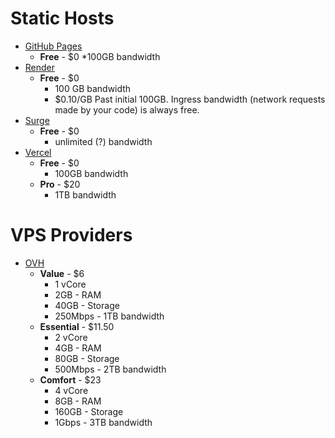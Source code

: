 # Static Hosts
* [GitHub Pages](https://pages.github.com/ "https://pages.github.com/")
  * __Free__ - $0 
    *100GB bandwidth
* [Render](https://render.com/ "https://render.com/")
  * __Free__ - $0
    * 100 GB bandwidth
    * $0.10/GB Past initial 100GB.  Ingress bandwidth (network requests made by your code) is always free.
* [Surge](https://surge.sh/ "https//surge.sh/")
  * __Free__ - $0
    * unlimited (?) bandwidth
* [Vercel](https://vercel.com/ "https://vercel.com/")
  * __Free__ - $0
    * 100GB bandwidth
  * __Pro__ - $20
    * 1TB bandwidth
# VPS Providers
* [OVH](https://www.ovhcloud.com/en/vps/ "https://www.ovhcloud.com/en/vps/")
  * __Value__ - $6
    * 1 vCore
    * 2GB - RAM
    * 40GB - Storage
    * 250Mbps - 1TB bandwidth
  * __Essential__ - $11.50
    * 2 vCore
    * 4GB - RAM
    * 80GB - Storage
    * 500Mbps - 2TB bandwidth
  * __Comfort__ - $23
    * 4 vCore
    * 8GB - RAM
    * 160GB - Storage
    * 1Gbps - 3TB bandwidth